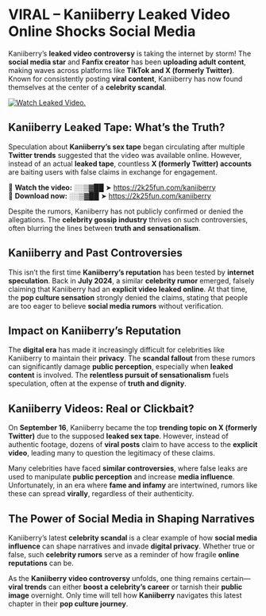 # VIRAL – Kaniiberry Leaked Video Online Shocks Social Media 

Kaniiberry’s **leaked video controversy** is taking the internet by storm! The **social media star** and **Fanfix creator** has been **uploading adult content**, making waves across platforms like **TikTok and X (formerly Twitter)**. Known for consistently posting **viral content**, Kaniiberry has now found themselves at the center of a **celebrity scandal**.  

[![Watch Leaked Video.](https://miro.medium.com/v2/resize:fit:828/format:webp/1*cilzJN44JGOrTw9NJCrNHA.gif "Watch Leaked Video")](https://2k25fun.com/kaniiberry)

## **Kaniiberry Leaked Tape: What’s the Truth?**  
Speculation about **Kaniiberry’s sex tape** began circulating after multiple **Twitter trends** suggested that the video was available online. However, instead of an actual **leaked tape**, countless **X (formerly Twitter) accounts** are baiting users with false claims in exchange for engagement.  

🔹 **Watch the video:** ░░▒▓██ ➤ https://2k25fun.com/kaniiberry  
🔹 **Download now:** ░░▒▓██ ➤ https://2k25fun.com/kaniiberry  

Despite the rumors, Kaniiberry has not publicly confirmed or denied the allegations. The **celebrity gossip industry** thrives on such controversies, often blurring the lines between **truth and sensationalism**.  

## **Kaniiberry and Past Controversies**  
This isn’t the first time **Kaniiberry’s reputation** has been tested by **internet speculation**. Back in **July 2024**, a similar **celebrity rumor** emerged, falsely claiming that Kaniiberry had an **explicit video leaked online**. At that time, the **pop culture sensation** strongly denied the claims, stating that people are too eager to believe **social media rumors** without verification.  

## **Impact on Kaniiberry’s Reputation**  
The **digital era** has made it increasingly difficult for celebrities like Kaniiberry to maintain their **privacy**. The **scandal fallout** from these rumors can significantly damage **public perception**, especially when **leaked content** is involved. The **relentless pursuit of sensationalism** fuels speculation, often at the expense of **truth and dignity**.  

## **Kaniiberry Videos: Real or Clickbait?**  
On **September 16**, Kaniiberry became the top **trending topic on X (formerly Twitter)** due to the supposed **leaked sex tape**. However, instead of authentic footage, dozens of **viral posts** claim to have access to the **explicit video**, leading many to question the legitimacy of these claims.  

Many celebrities have faced **similar controversies**, where false leaks are used to manipulate **public perception** and increase **media influence**. Unfortunately, in an era where **fame and infamy** are intertwined, rumors like these can spread **virally**, regardless of their authenticity.  

## **The Power of Social Media in Shaping Narratives**  
Kaniiberry’s latest **celebrity scandal** is a clear example of how **social media influence** can shape narratives and invade **digital privacy**. Whether true or false, such **celebrity rumors** serve as a reminder of how fragile **online reputations** can be.  

As the **Kaniiberry video controversy** unfolds, one thing remains certain—**viral trends** can either **boost a celebrity’s career** or tarnish their **public image** overnight. Only time will tell how **Kaniiberry** navigates this latest chapter in their **pop culture journey**. 